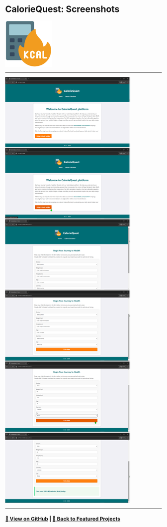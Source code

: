 # CalorieQuest: Screenshots 

<img src="CalorieQuest-1.png" alt="CalorieQuest_logo" width="150">

---

<a href="CalorieQuest-2.png"><img src="CalorieQuest-2.png" width="400"></a>
<a href="CalorieQuest-3.png"><img src="CalorieQuest-3.png" width="400"></a>
<a href="CalorieQuest-4.png"><img src="CalorieQuest-4.png" width="400"></a>
<a href="CalorieQuest-5.png"><img src="CalorieQuest-5.png" width="400"></a>
<a href="CalorieQuest-6.png"><img src="CalorieQuest-6.png" width="400"></a>
<a href="CalorieQuest-7.png"><img src="CalorieQuest-7.png" width="400"></a>

---

### [🔗 View on GitHub](https://github.com/emads22/CalorieQuest) | [🔗 Back to Featured Projects](../../README.md#-web-development-and-api)
